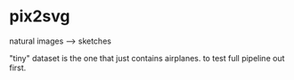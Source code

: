 # pix2svg
natural images --> sketches

"tiny" dataset is the one that just contains airplanes. to test full pipeline out first.